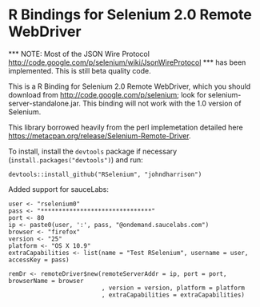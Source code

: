 R Bindings for Selenium 2.0 Remote WebDriver
==========================

*** NOTE: Most of the JSON Wire Protocol http://code.google.com/p/selenium/wiki/JsonWireProtocol
***     has been implemented. This is still beta quality code.

This is a R Binding for Selenium 2.0 Remote WebDriver, which you
should download from http://code.google.com/p/selenium; look for
selenium-server-standalone.jar.  This binding will not work with the
1.0 version of Selenium.

This library borrowed heavily from the perl implemetation detailed here 
https://metacpan.org/release/Selenium-Remote-Driver.

To install, install the `devtools` package if necessary (`install.packages("devtools")`) and run:

```
devtools::install_github("RSelenium", "johndharrison")
```
Added support for sauceLabs:

```
user <- "rselenium0"
pass <- "*******************************"
port <- 80
ip <- paste0(user, ':', pass, "@ondemand.saucelabs.com")
browser <- "firefox"
version <- "25"
platform <- "OS X 10.9"
extraCapabilities <- list(name = "Test RSelenium", username = user, accessKey = pass)

remDr <- remoteDriver$new(remoteServerAddr = ip, port = port, browserName = browser
                          , version = version, platform = platform
                          , extraCapabilities = extraCapabilities)
```